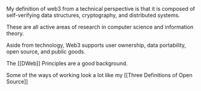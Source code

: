 My definition of web3 from a technical perspective is that it is composed of self-verifying data structures, cryptography, and distributed systems. 

These are all active areas of research in computer science and information theory. 

Aside from technology, Web3 supports user ownership, data portability, open source, and public goods. 

The [[DWeb]] Principles are a good background.

Some of the ways of working look a lot like my [[Three Definitions of Open Source]]